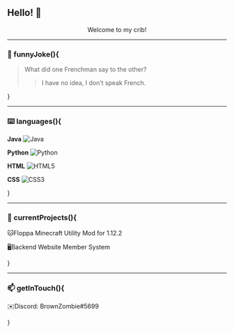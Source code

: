 ## Hello! 👋

<div align="center"> Welcome to my crib! </div>

---
### :rofl: funnyJoke(){

> What did one Frenchman say to the other?
>> I have no idea, I don’t speak French.

}

---
### :keyboard: languages(){

**Java**
  ![Java](https://img.shields.io/badge/Java-orange?style=flat&logo=java)
  
**Python**
  ![Python](https://img.shields.io/badge/-Python-black?style=flat&logo=python)
  
**HTML**
  ![HTML5](https://img.shields.io/badge/-HTML5-E34F26?style=flat&logo=html) 
  
**CSS**
  ![CSS3](https://img.shields.io/badge/-CSS3-1572B6?style=flat&logo=css3) 
  
}
 
---
### :eyes: currentProjects(){

🐱Floppa Minecraft Utility Mod for 1.12.2 

🖥️Backend Website Member System

} 

---
### 📫 getInTouch(){

✉️Discord: BrownZombie#5699

}
